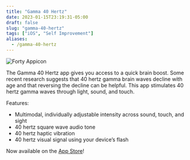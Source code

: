 ```yaml
---
title: "Gamma 40 Hertz"
date: 2023-01-15T23:19:31-05:00
draft: false
slug: "gamma-40-hertz"
tags: ["iOS", "Self Improvement"]
aliases:
  - /gamma-40-hertz
---
```


![Forty Appicon](/images/forty-app-icon.png)

The Gamma 40 Hertz app gives you access to a quick brain boost. Some recent research suggests that 40 hertz gamma brain waves decline with age and that reversing the decline can be helpful. This app stimulates 40 hertz gamma waves through light, sound, and touch.

Features:

- Multimodal, individually adjustable intensity across sound, touch, and sight
- 40 hertz square wave audio tone
- 40 hertz haptic vibration
- 40 hertz visual signal using your device’s flash

Now available on the [App Store](https://apps.apple.com/us/app/gamma-40-hertz/id6444579052)!
